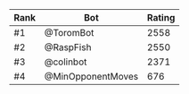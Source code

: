 Rank|Bot|Rating
---|---|---
#1|@ToromBot|2558
#2|@RaspFish|2550
#3|@colinbot|2371
#4|@MinOpponentMoves|676

